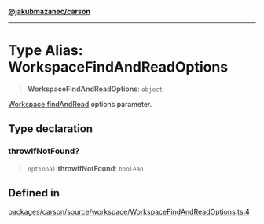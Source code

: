 [**@jakubmazanec/carson**](../README.md)

---

# Type Alias: WorkspaceFindAndReadOptions

> **WorkspaceFindAndReadOptions**: `object`

[Workspace.findAndRead](../classes/Workspace.md#findandread) options parameter.

## Type declaration

### throwIfNotFound?

> `optional` **throwIfNotFound**: `boolean`

## Defined in

[packages/carson/source/workspace/WorkspaceFindAndReadOptions.ts:4](https://github.com/jakubmazanec/tools/blob/3e339f67fc5b5cd011c28acb315570a2f29efedc/packages/carson/source/workspace/WorkspaceFindAndReadOptions.ts#L4)
